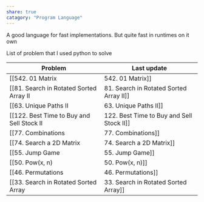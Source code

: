 ```yaml
---
share: true
catagory: "Program Language"
---
```


A good language for fast implementations. But quite fast in runtimes on it own

List of problem that I used python to solve

| Problem                                     | Last update               |
| ------------------------------------------- | ------------------------- |
| [[542. 01 Matrix|542. 01 Matrix]]                          | 9:50 AM - August 18, 2023 |
| [[81. Search in Rotated Sorted Array II|81. Search in Rotated Sorted Array II]]   | 9:35 AM - August 18, 2023 |
| [[63. Unique Paths II|63. Unique Paths II]]                     | 9:06 AM - August 18, 2023 |
| [[122. Best Time to Buy and Sell Stock II|122. Best Time to Buy and Sell Stock II]] | 9:05 AM - August 18, 2023 |
| [[77. Combinations|77. Combinations]]                        | 7:46 AM - August 18, 2023 |
| [[74. Search a 2D Matrix|74. Search a 2D Matrix]]                  | 7:46 AM - August 18, 2023 |
| [[55. Jump Game|55. Jump Game]]                           | 7:32 AM - August 18, 2023 |
| [[50. Pow(x, n)|50. Pow(x, n)]]                           | 7:32 AM - August 18, 2023 |
| [[46. Permutations|46. Permutations]]                        | 7:32 AM - August 18, 2023 |
| [[33. Search in Rotated Sorted Array|33. Search in Rotated Sorted Array]]      | 7:32 AM - August 18, 2023 |
